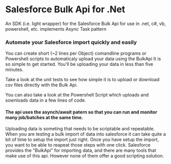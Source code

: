 Salesforce Bulk Api for .Net
=======================
An SDK (i.e. light wrapper) for the Salesforce Bulk Api for use in .net, c#, vb, powershell, etc. implements Async Task pattern

### Automate your Salesforce import quickly and easily
You can create short (~2 lines per Object) comandline programs or Powershell scripts to automaticaly upload your data using the BulkApi
It is so simple to get started. You'll be uploading your data in less than five minutes.

Take a look at the unit tests to see how simple it is to upload or download csv files directly with the Bulk Api.

You can also take a look at the Powershell Script which uploads and sownloads data in a few lines of code.

#### The api uses the asynch/await patern so that you can run and monitor many job/batches at the same time.

Uploading data is someting that needs to be scriptable and repeatable.
When you are testing a bulk import of data into salesforce it can take quite a bit of time to setup the import just right. Once you have setup the import, you want to be able to reapeat those steps with one click.
Salesforce provides the "BulkApi" for importing data, and there are many tools that make use of this api. However none of them offer a good scripting solution.


